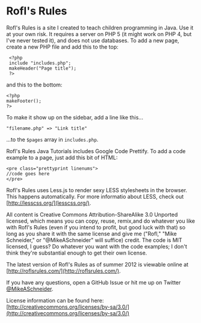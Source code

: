 Rofl's Rules
============
Rofl's Rules is a site I created to teach children programming in Java. Use it at your own risk. It requires a server on PHP 5 (it might work on PHP 4, but I've never tested it), and does not use databases. To add a new page, create a new PHP file and add this to the top:

     <?php
     include "includes.php";
     makeHeader("Page title");
     ?>
     
and this to the bottom:

    <?php
    makeFooter();
    ?>
    
To make it show up on the sidebar, add a line like this...

    "filename.php" => "Link title"
    
...to the `$pages` array in `includes.php`.

Rofl's Rules Java Tutorials includes Google Code Prettify. To add a code example to a page, just add this bit of HTML:

    <pre class="prettyprint linenums">
    //code goes here
    </pre>
    
Rofl's Rules uses Less.js to render sexy LESS stylesheets in the browser. This happens automatically. For more informatio about LESS, check out [http://lesscss.org/](lesscss.org/).

All content is Creative Commons Attribution-ShareAlike 3.0 Unported licensed, which means you can copy, reuse, remix,and do whatever you like with Rofl's Rules (even if you intend to profit, but good luck with that) so long as you share it with the same license and give me ("Rofl," "Mike Schneider," or "@MikeASchneider" will suffice) credit. The code is MIT licensed, I guess? Do whatever you want with the code examples; I don't think they're substantial enough to get their own license.

The latest version of Rofl's Rules as of summer 2012 is viewable online at [http://roflsrules.com/](http://roflsrules.com/).

If you have any questions, open a GitHub Issue or hit me up on Twitter [@MikeASchneider](http://twitter.com/mikeaschneider).

License information can be found here: [http://creativecommons.org/licenses/by-sa/3.0/](http://creativecommons.org/licenses/by-sa/3.0/)
